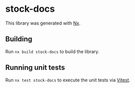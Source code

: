 # stock-docs

This library was generated with [Nx](https://nx.dev).

## Building

Run `nx build stock-docs` to build the library.

## Running unit tests

Run `nx test stock-docs` to execute the unit tests via [Vitest](https://vitest.dev/).
